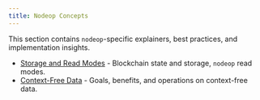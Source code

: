 ```yaml
---
title: Nodeop Concepts
---
```


This section contains `nodeop`-specific explainers, best practices, and implementation insights.

* [Storage and Read Modes](storage-and-read-modes.md) - Blockchain state and storage, `nodeop` read modes.
* [Context-Free Data](context-free-data.md) - Goals, benefits, and operations on context-free data.
